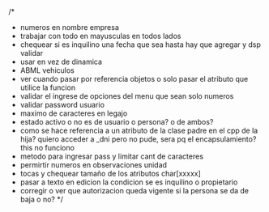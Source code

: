 /*
* numeros en nombre empresa
* trabajar con todo en mayusculas en todos lados
* chequear si es inquilino una fecha que sea hasta hay que agregar y dsp validar
* usar <vector> en vez de dinamica
* ABML vehiculos
* ver cuando pasar por referencia objetos o solo pasar el atributo que utilice la funcion
* validar el ingrese de opciones del menu que sean solo numeros
* validar password usuario
* maximo de caracteres en legajo
* estado activo o no es de usuario o persona? o de ambos?
* como se hace referencia a un atributo de la clase padre en el cpp de la hija? quiero acceder a _dni pero no pude, sera pq el encapsulamiento? this no funciono
* metodo para ingresar pass y limitar cant de caracteres
* permirtir numeros en observaciones unidad
* tocas y chequear tamaño de los atributos char[xxxxx]
* pasar a texto en edicion la condicion se es inquilino o propietario
* corregir o ver que autorizacion queda vigente si la persona se da de baja o no?
*/